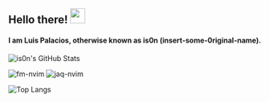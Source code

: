 ## Hello there! <img src="https://raw.githubusercontent.com/vatsa287/vatsa287/master/assets/Hi.gif?raw=true" width="30px">

#### I am Luis Palacios, otherwise known as is0n (insert-some-0riginal-name).

![is0n's GitHub Stats](https://github-readme-stats.vercel.app/api?username=is0n&show_icons=true&theme=nord)

![fm-nvim](https://github-readme-stats.vercel.app/api/pin/?username=is0n&repo=fm-nvim&theme=nord)
![jaq-nvim](https://github-readme-stats.vercel.app/api/pin/?username=is0n&repo=jaq-nvim&theme=nord)

![Top Langs](https://github-readme-stats.vercel.app/api/top-langs/?username=is0n&layout=compact&theme=nord)
